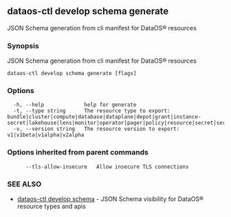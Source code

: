 ## dataos-ctl develop schema generate

JSON Schema generation from cli manifest for DataOS® resources

### Synopsis

JSON Schema generation from cli manifest for DataOS® resources

```
dataos-ctl develop schema generate [flags]
```

### Options

```
  -h, --help             help for generate
  -t, --type string      The resource type to export: bundle|cluster|compute|database|dataplane|depot|grant|instance-secret|lakehouse|lens|monitor|operator|pager|policy|resource|secret|service|stack|volume|worker|workflow
  -v, --version string   The resource version to export: v1|v1beta|v1alpha|v2alpha
```

### Options inherited from parent commands

```
      --tls-allow-insecure   Allow insecure TLS connections
```

### SEE ALSO

* [dataos-ctl develop schema](dataos-ctl_develop_schema.md)	 - JSON Schema visibility for DataOS® resource types and apis

